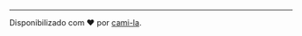 
------------

Disponibilizado com ♥ por [cami-la](https://www.linkedin.com/in/cami-la/ "cami-la").




